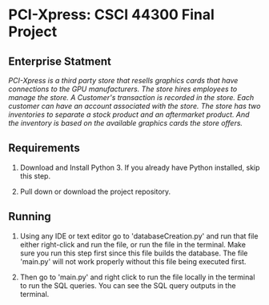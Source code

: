# PCI-Xpress: CSCI 44300 Final Project

## Enterprise Statment

*PCI-Xpress is a third party store that resells graphics cards that have connections to the GPU manufacturers. The store hires employees to manage the store. A Customer's transaction is recorded in the store. Each customer can have an account associated with the store. The store has two inventories to separate a stock product and an aftermarket product. And the inventory is based on the available graphics cards the store offers.*

## Requirements

1. Download and Install Python 3. If you already have Python installed, skip this step.

2. Pull down or download the project repository.

## Running

1. Using any IDE or text editor go to 'databaseCreation.py' and run that file either right-click and run the file, or run the file in the terminal. Make sure you run this step first since this file builds the database. The file 'main.py' will not work properly without this file being executed first.

2. Then go to 'main.py' and right click to run the file locally in the terminal to run the SQL queries. You can see the SQL query outputs in the terminal.
